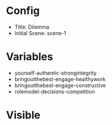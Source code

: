 # Config
 - Title: Dilemma
 - Initial Scene: scene-1

# Variables
 - yourself-authentic-strongintegrity
 - bringoutthebest-engage-healthywork
 - bringoutthebest-engage-constructive
 - rolemodel-decisions-competition

# Visible
